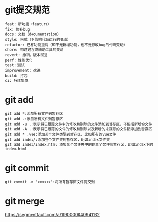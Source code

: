 # git提交规范

    feat: 新功能（feature）
    fix: 修补bug
    docs: 文档（documentation）
    style: 格式（不影响代码运行的变动）
    refactor: 已有功能重构（即不是新增功能，也不是修改bug的代码变动）
    chore: 构建过程或辅助工具的变动
    revert: 撤销，版本回退
    perf: 性能优化
    test：测试
    improvement: 改进
    build: 打包
    ci: 持续集成

# git add

    git add *:添加所有文件到暂存区
    git add .:添加所有文件到暂存区
    git add -u .:表示将已跟踪文件中的修改和删除的文件添加到暂存区，不包括新增的文件
    git add -A .:表示将已跟踪的文件的修改和删除以及新增的未跟踪的文件都添加到暂存区
    git add * .vue:添加某个文件类型到暂存区，比如所有的vue文件
    git add index/:添加整个文件夹到暂存区，比如index文件夹
    git add index/index.html 添加某个文件夹中的的某个文件到暂存区，比如index下的index.html

# git commit

    git commit -m 'xxxxxx':将所有暂存区文件提交到

# git merge
https://segmentfault.com/a/1190000040941132
